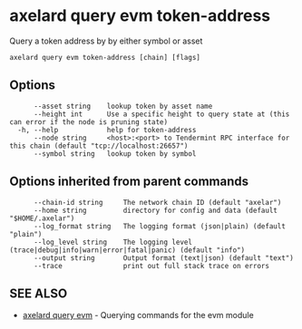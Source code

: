 # axelard query evm token-address

Query a token address by by either symbol or asset

```
axelard query evm token-address [chain] [flags]
```

## Options

```
      --asset string    lookup token by asset name
      --height int      Use a specific height to query state at (this can error if the node is pruning state)
  -h, --help            help for token-address
      --node string     <host>:<port> to Tendermint RPC interface for this chain (default "tcp://localhost:26657")
      --symbol string   lookup token by symbol
```

## Options inherited from parent commands

```
      --chain-id string     The network chain ID (default "axelar")
      --home string         directory for config and data (default "$HOME/.axelar")
      --log_format string   The logging format (json|plain) (default "plain")
      --log_level string    The logging level (trace|debug|info|warn|error|fatal|panic) (default "info")
      --output string       Output format (text|json) (default "text")
      --trace               print out full stack trace on errors
```

## SEE ALSO

- [axelard query evm](/cli-docs/v0_27_0/axelard_query_evm) - Querying commands for the evm module
